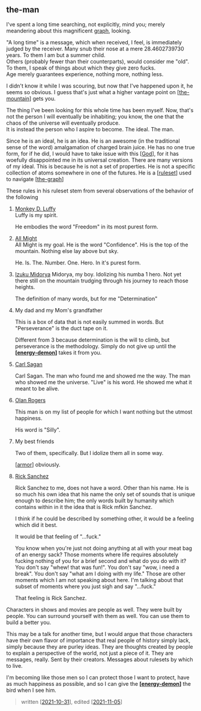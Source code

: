 ## the-man

I've spent a long time searching, not explicitly, mind you; merely meandering about this magnificent [graph](../the-graph.md), looking.  

"A long time" is a message, which when received, I feel, is immediately judged by the receiver. Many snub their nose at a mere 28.4602739730 years. To them I am but a summer child.  
Others (probably fewer than their counterparts), would consider me "old". To them, I speak of things about which they give zero fucks.  
Age merely guarantees experience, nothing more, nothing less.

I didn't know it while I was scouring, but now that I've happened upon it, he seems so obvious. I guess that's just what a higher vantage point on [[the-mountain]] gets you.

The thing I've been looking for this whole time has been myself. Now, that's not the person I will eventually be inhabiting; you know, the one that the chaos of the universe will eventually produce.  
  It is instead the person who I aspire to become. The ideal. The man.

Since he is an ideal, he is an idea. He is an awesome (in the traditional sense of the word) amalgamation of charged brain juice. He has no one true form, for if he did, I would have to take issue with this [[God]], for it has woefully disappointed me in its universal creation.
There are many versions of my ideal. This is because he is not a set of properties. He is not a specific collection of atoms somewhere in one of the futures. He is a [[ruleset]] used to navigate [[the-graph]]

These rules in his ruleset stem from several observations of the behavior of the following

1. [Monkey D. Luffy](https://onepiece.fandom.com/wiki/Monkey_D._Luffy)  
  Luffy is my spirit.

    He embodies the word "Freedom" in its most purest form.
2. [All Might](https://myheroacademia.fandom.com/wiki/Toshinori_Yagi)  
    All Might is my goal. He is the word "Confidence". His is the top of the mountain. Nothing else lay above but sky.

    He. Is. The. Number. One. Hero. In it's purest form.
3. [Izuku Midorya](https://myheroacademia.fandom.com/wiki/Izuku_Midoriya)
    Midorya, my boy. Idolizing his numba 1 hero. Not yet there still on the mountain trudging through his journey to reach those heights.

    The definition of many words, but for me "Determination"
4. My dad and my Mom's grandfather

    This is a box of data that is not easily summed in words. But "Perseverance" is the duct tape on it.

    Different from 3 because determination is the will to climb, but perseverance is the methodology. Simply do not give up until the **[[energy-demon]]** takes it from you.
5. [Carl Sagan](https://en.wikipedia.org/wiki/Carl_Sagan)

    Carl Sagan. The man who found me and showed me the way. The man who showed me the universe.
    "Live" is his word. He showed me what it meant to be alive.

6. [Olan Rogers](https://www.youtube.com/watch?v=cZO9tMetxno)

    This man is on my list of people for which I want nothing but the utmost happiness.

    His word is "Silly".
7. My best friends

    Two of them, specifically. But I idolize them all in some way.

    [[armor]] obviously.

8. [Rick Sanchez](https://rickandmorty.fandom.com/wiki/Rick_Sanchez)

    Rick Sanchez to me, does not have a word. Other than his name. He is so much his own idea that his name the only set of sounds that is unique enough to describe him; the only words built by humanity which contains within in it the idea that is Rick mfkin Sanchez.

    I think if he could be described by something other, it would be a feeling which did it best.

    It would be that feeling of "...fuck."

    You know when you're just not doing anything at all with your meat bag of an energy sack? Those moments where life requires absolutely fucking nothing of you for a brief second and what do you do with it? You don't say "whew! that was fun!". You don't say "wow, i need a break". You don't say "what am I doing with my life." Those are other moments which I am not speaking about here.
    I'm talking about that subset of moments where you just sigh and say "...fuck."

    That feeling is Rick Sanchez.

Characters in shows and movies are people as well. They were built by people. You can surround yourself with them as well. You can use them to build a better you.

This may be a talk for another time, but I would argue that those characters have their own flavor of importance that real people of history simply lack, simply because they are purley ideas. They are thoughts created by people to explain a perspective of the world, not just a piece of it.
They are messages, really. Sent by their creators. Messages about rulesets by which to live.

I'm becoming like those men so I can protect those I want to protect, have as much happiness as possible, and so I can give the **[[energy-demon]]** the bird when I see him.

> written [[2021-10-31]], edited [[2021-11-05]]

[//begin]: # "Autogenerated link references for markdown compatibility"
[the-mountain]: ../the-mountain "the-mountain"
[God]: ../God "God"
[ruleset]: ../ruleset "ruleset"
[the-graph]: ../the-graph "the-graph"
[energy-demon]: energy-demon "energy-demon"
[armor]: ../armor "armor"
[2021-10-31]: 2021-10-31 "Friday, October 31, 2021"
[2021-11-05]: 2021-11-05 "Friday, November 5, 2021"
[//end]: # "Autogenerated link references"
